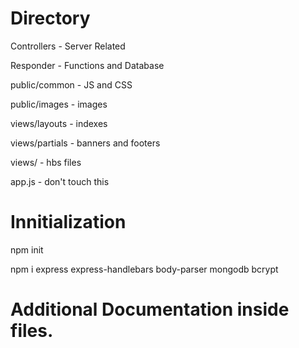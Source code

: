 # Directory

Controllers - Server Related

Responder - Functions and Database


public/common - JS and CSS

public/images - images


views/layouts - indexes

views/partials - banners and footers

views/ - hbs files

app.js - don't touch this

# Innitialization
npm init

npm i express express-handlebars body-parser mongodb bcrypt


# Additional Documentation inside files.
